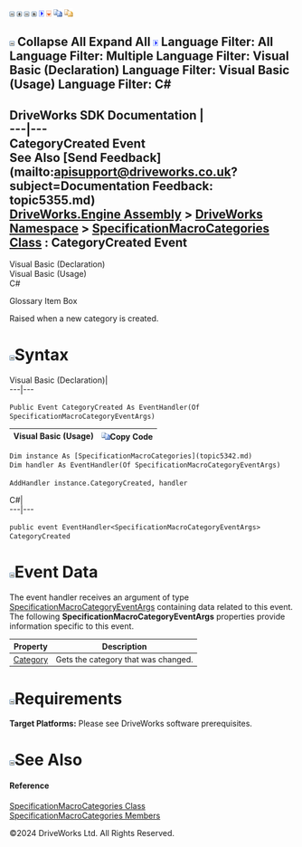 ![](dotnetimages/collapse.gif) ![](dotnetimages/expand.gif) ![](dotnetimages/collapse.gif) ![](dotnetimages/expand.gif) ![](dotnetimages/drpdown.gif) ![](dotnetimages/drpdown_orange.gif) ![](dotnetimages/copycode.gif) ![](dotnetimages/copycodeHighlight.gif)

![](dotnetimages/collapse.gif) Collapse All Expand All ![](dotnetimages/drpdown.gif) Language Filter: All  Language Filter: Multiple  Language Filter: Visual Basic (Declaration) Language Filter: Visual Basic (Usage) Language Filter: C#  
---  
DriveWorks SDK Documentation  |   
---|---  
CategoryCreated Event   
See Also [Send Feedback](mailto:apisupport@driveworks.co.uk?subject=Documentation Feedback: topic5355.md)  
[DriveWorks.Engine Assembly](topic2156.md) > [DriveWorks Namespace](topic2159.md) > [SpecificationMacroCategories Class](topic5342.md) : CategoryCreated Event  
---  
  
Visual Basic (Declaration)    
Visual Basic (Usage)    
C# 

Glossary Item Box

Raised when a new category is created. 

# ![](dotnetimages/collapse.gif)Syntax

Visual Basic (Declaration)|   
---|---  
      
    
    Public Event CategoryCreated As EventHandler(Of SpecificationMacroCategoryEventArgs)  
  
Visual Basic (Usage)| ![](dotnetimages/copycode.gif)Copy Code  
---|---  
      
    
    Dim instance As [SpecificationMacroCategories](topic5342.md)
    Dim handler As EventHandler(Of SpecificationMacroCategoryEventArgs)
     
    AddHandler instance.CategoryCreated, handler  
  
C#|   
---|---  
      
    
    public event EventHandler<SpecificationMacroCategoryEventArgs> CategoryCreated  
  
# ![](dotnetimages/collapse.gif)Event Data

The event handler receives an argument of type [SpecificationMacroCategoryEventArgs](topic5385.md) containing data related to this event. The following **SpecificationMacroCategoryEventArgs** properties provide information specific to this event.

Property| Description  
---|---  
[Category](topic5395.md)| Gets the category that was changed.   
  
# ![](dotnetimages/collapse.gif)Requirements

**Target Platforms:** Please see DriveWorks software prerequisites.

# ![](dotnetimages/collapse.gif)See Also

#### Reference

[SpecificationMacroCategories Class](topic5342.md)   
[SpecificationMacroCategories Members](topic5343.md)

©2024 DriveWorks Ltd. All Rights Reserved.
